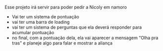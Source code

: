 Esse projeto irá servir para poder pedir a Nicoly em namoro
- Vai ter um sistema de pontuação
- vai ter uma barra de loading
- vai ter um sistema de perguntas que ela deverá responder para acumular pontuação
- no final, com a pontuação dela, ela vai aparecer a mensagem "Olha pra tras" e planeje algo para falar e mostrar a aliança